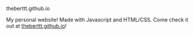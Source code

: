 theberttt.github.io

My personal website! Made with Javascript and HTML/CSS.
Come check it out at [theberttt.github.io](https://theberttt.github.io/)!
